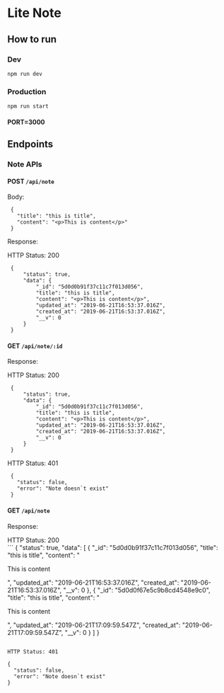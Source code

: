 # Lite Note

## How to run
### Dev  
`npm run dev`
### Production
`npm run start`


#### PORT=3000

## Endpoints

### Note APIs

#### POST `/api/note`  
   
   Body: 
   ```
    {
      "title": "this is title",
      "content": "<p>This is content</p>"
    }
   ```

   Response:

   HTTP Status: 200  
   ```
    {
        "status": true,
        "data": {
            "_id": "5d0d0b91f37c11c7f013d056",
            "title": "this is title",
            "content": "<p>This is content</p>",
            "updated_at": "2019-06-21T16:53:37.016Z",
            "created_at": "2019-06-21T16:53:37.016Z",
            "__v": 0
        }
    }
   ```

  #### GET `/api/note/:id`

   Response:

   HTTP Status: 200  
   ```
    {
        "status": true,
        "data": {
            "_id": "5d0d0b91f37c11c7f013d056",
            "title": "this is title",
            "content": "<p>This is content</p>",
            "updated_at": "2019-06-21T16:53:37.016Z",
            "created_at": "2019-06-21T16:53:37.016Z",
            "__v": 0
        }
    }
   ```

   HTTP Status: 401  

   ```
    {
      "status": false,
      "error": "Note doesn`t exist"
    }
   ``` 
  #### GET `/api/note`

   Response:

   HTTP Status: 200  
    ```
    {
        "status": true,
        "data": [
            {
                "_id": "5d0d0b91f37c11c7f013d056",
                "title": "this is title",
                "content": "<p>This is content</p>",
                "updated_at": "2019-06-21T16:53:37.016Z",
                "created_at": "2019-06-21T16:53:37.016Z",
                "__v": 0
            },
            {
                "_id": "5d0d0f67e5c9b8cd4548e9c0",
                "title": "this is title",
                "content": "<p>This is content</p>",
                "updated_at": "2019-06-21T17:09:59.547Z",
                "created_at": "2019-06-21T17:09:59.547Z",
                "__v": 0
            }
        ]
    }
   ```

   HTTP Status: 401  

   ```
    {
      "status": false,
      "error": "Note doesn`t exist"
    }
   ``` 
   
